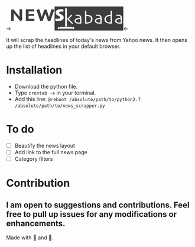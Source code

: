 ->![news_kabada](news_kabada.png)<-

It will scrap the headlines of today's news from Yahoo news. It then opens up the list of headlines in your default browser.

# Installation

- Download the python file.
- Type `crontab -e` in your terminal.
- Add this line: `@reboot /absolute/path/to/python2.7 /absolute/path/to/news_scrapper.py`

# To do

- [ ] Beautify the news layout
- [ ] Add link to the full news page
- [ ] Category filters

# Contribution
I am open to suggestions and contributions. Feel free to pull up issues for any modifications or enhancements.
---

Made with :blue_heart: and :musical_note:.